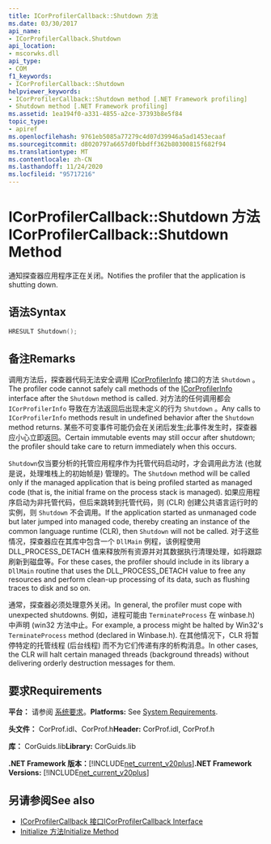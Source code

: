 ```yaml
---
title: ICorProfilerCallback::Shutdown 方法
ms.date: 03/30/2017
api_name:
- ICorProfilerCallback.Shutdown
api_location:
- mscorwks.dll
api_type:
- COM
f1_keywords:
- ICorProfilerCallback::Shutdown
helpviewer_keywords:
- ICorProfilerCallback::Shutdown method [.NET Framework profiling]
- Shutdown method [.NET Framework profiling]
ms.assetid: 1ea194f0-a331-4855-a2ce-37393b8e5f84
topic_type:
- apiref
ms.openlocfilehash: 9761eb5085a77279c4d07d39946a5ad1453ecaaf
ms.sourcegitcommit: d8020797a6657d0fbbdff362b80300815f682f94
ms.translationtype: MT
ms.contentlocale: zh-CN
ms.lasthandoff: 11/24/2020
ms.locfileid: "95717216"
---
```

# <a name="icorprofilercallbackshutdown-method"></a><span data-ttu-id="b33f7-102">ICorProfilerCallback::Shutdown 方法</span><span class="sxs-lookup"><span data-stu-id="b33f7-102">ICorProfilerCallback::Shutdown Method</span></span>

<span data-ttu-id="b33f7-103">通知探查器应用程序正在关闭。</span><span class="sxs-lookup"><span data-stu-id="b33f7-103">Notifies the profiler that the application is shutting down.</span></span>  
  
## <a name="syntax"></a><span data-ttu-id="b33f7-104">语法</span><span class="sxs-lookup"><span data-stu-id="b33f7-104">Syntax</span></span>  
  
```cpp  
HRESULT Shutdown();  
```  
  
## <a name="remarks"></a><span data-ttu-id="b33f7-105">备注</span><span class="sxs-lookup"><span data-stu-id="b33f7-105">Remarks</span></span>  

 <span data-ttu-id="b33f7-106">调用方法后，探查器代码无法安全调用 [ICorProfilerInfo](icorprofilerinfo-interface.md) 接口的方法 `Shutdown` 。</span><span class="sxs-lookup"><span data-stu-id="b33f7-106">The profiler code cannot safely call methods of the [ICorProfilerInfo](icorprofilerinfo-interface.md) interface after the `Shutdown` method is called.</span></span> <span data-ttu-id="b33f7-107">对方法的任何调用都会 `ICorProfilerInfo` 导致在方法返回后出现未定义的行为 `Shutdown` 。</span><span class="sxs-lookup"><span data-stu-id="b33f7-107">Any calls to `ICorProfilerInfo` methods result in undefined behavior after the `Shutdown` method returns.</span></span> <span data-ttu-id="b33f7-108">某些不可变事件可能仍会在关闭后发生;此事件发生时，探查器应小心立即返回。</span><span class="sxs-lookup"><span data-stu-id="b33f7-108">Certain immutable events may still occur after shutdown; the profiler should take care to return immediately when this occurs.</span></span>  
  
 <span data-ttu-id="b33f7-109">`Shutdown`仅当要分析的托管应用程序作为托管代码启动时，才会调用此方法 (也就是说，处理堆栈上的初始帧是) 管理的。</span><span class="sxs-lookup"><span data-stu-id="b33f7-109">The `Shutdown` method will be called only if the managed application that is being profiled started as managed code (that is, the initial frame on the process stack is managed).</span></span> <span data-ttu-id="b33f7-110">如果应用程序启动为非托管代码，但后来跳转到托管代码，则 (CLR) 创建公共语言运行时的实例，则 `Shutdown` 不会调用。</span><span class="sxs-lookup"><span data-stu-id="b33f7-110">If the application started as unmanaged code but later jumped into managed code, thereby creating an instance of the common language runtime (CLR), then `Shutdown` will not be called.</span></span> <span data-ttu-id="b33f7-111">对于这些情况，探查器应在其库中包含一个 `DllMain` 例程，该例程使用 DLL_PROCESS_DETACH 值来释放所有资源并对其数据执行清理处理，如将跟踪刷新到磁盘等。</span><span class="sxs-lookup"><span data-stu-id="b33f7-111">For these cases, the profiler should include in its library a `DllMain` routine that uses the DLL_PROCESS_DETACH value to free any resources and perform clean-up processing of its data, such as flushing traces to disk and so on.</span></span>  
  
 <span data-ttu-id="b33f7-112">通常，探查器必须处理意外关闭。</span><span class="sxs-lookup"><span data-stu-id="b33f7-112">In general, the profiler must cope with unexpected shutdowns.</span></span> <span data-ttu-id="b33f7-113">例如，进程可能由 `TerminateProcess` 在 winbase.h) 中声明 (win32 方法中止。</span><span class="sxs-lookup"><span data-stu-id="b33f7-113">For example, a process might be halted by Win32's `TerminateProcess` method (declared in Winbase.h).</span></span> <span data-ttu-id="b33f7-114">在其他情况下，CLR 将暂停特定的托管线程 (后台线程) 而不为它们传递有序的析构消息。</span><span class="sxs-lookup"><span data-stu-id="b33f7-114">In other cases, the CLR will halt certain managed threads (background threads) without delivering orderly destruction messages for them.</span></span>  
  
## <a name="requirements"></a><span data-ttu-id="b33f7-115">要求</span><span class="sxs-lookup"><span data-stu-id="b33f7-115">Requirements</span></span>  

 <span data-ttu-id="b33f7-116">**平台：** 请参阅 [系统要求](../../get-started/system-requirements.md)。</span><span class="sxs-lookup"><span data-stu-id="b33f7-116">**Platforms:** See [System Requirements](../../get-started/system-requirements.md).</span></span>  
  
 <span data-ttu-id="b33f7-117">**头文件：** CorProf.idl、CorProf.h</span><span class="sxs-lookup"><span data-stu-id="b33f7-117">**Header:** CorProf.idl, CorProf.h</span></span>  
  
 <span data-ttu-id="b33f7-118">**库：** CorGuids.lib</span><span class="sxs-lookup"><span data-stu-id="b33f7-118">**Library:** CorGuids.lib</span></span>  
  
 <span data-ttu-id="b33f7-119">**.NET Framework 版本：**[!INCLUDE[net_current_v20plus](../../../../includes/net-current-v20plus-md.md)]</span><span class="sxs-lookup"><span data-stu-id="b33f7-119">**.NET Framework Versions:** [!INCLUDE[net_current_v20plus](../../../../includes/net-current-v20plus-md.md)]</span></span>  
  
## <a name="see-also"></a><span data-ttu-id="b33f7-120">另请参阅</span><span class="sxs-lookup"><span data-stu-id="b33f7-120">See also</span></span>

- [<span data-ttu-id="b33f7-121">ICorProfilerCallback 接口</span><span class="sxs-lookup"><span data-stu-id="b33f7-121">ICorProfilerCallback Interface</span></span>](icorprofilercallback-interface.md)
- [<span data-ttu-id="b33f7-122">Initialize 方法</span><span class="sxs-lookup"><span data-stu-id="b33f7-122">Initialize Method</span></span>](icorprofilercallback-initialize-method.md)

